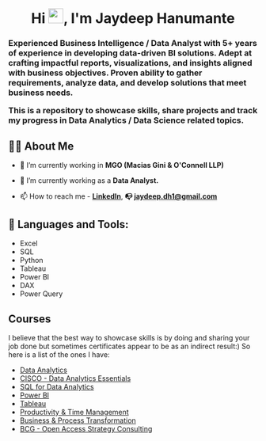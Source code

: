 <h1 align="center">Hi <img src="https://raw.githubusercontent.com/MartinHeinz/MartinHeinz/master/wave.gif" width="30px">, I'm Jaydeep Hanumante</h1>
<h3 align="left">

Experienced Business Intelligence / Data Analyst with 5+ years of experience in developing data-driven BI solutions. Adept at crafting impactful reports, visualizations, and insights aligned with business objectives. Proven ability to gather requirements, analyze data, and develop solutions that meet business needs.

This is a repository to showcase skills, share projects and track my progress in Data Analytics / Data Science related topics.

## 🙋‍♂️ About Me

- 🔭 I’m currently working in **MGO (Macias Gini & O'Connell LLP)**

- 🌱 I’m currently working as a **Data Analyst.**

- 📫 How to reach me -    **[LinkedIn](www.linkedin.com/in/jaydeep-hanumante/)**,  **:mailbox_with_no_mail: jaydeep.dh1@gmail.com**

## 🚀 Languages and Tools:

- Excel
- SQL
- Python
- Tableau
- Power BI
- DAX
- Power Query

## Courses
I believe that the best way to showcase skills is by doing and sharing your job done but sometimes certificates appear to be as an indirect result:) So here is a list of the ones I have:
- [Data Analytics](https://drive.google.com/file/d/1ofkZsiaY4hzTdIKCg4MowUIiiaDpVGum/view)
- [CISCO - Data Analytics Essentials](https://drive.google.com/file/d/18hpi5TiolqCHChqRccvEaOVGZh2QGBTw/view)
- [SQL for Data Analytics](https://drive.google.com/file/d/18Up58u43tYY410KsTghBq1Oa32q0VQmn/view)
- [Power BI](https://drive.google.com/file/d/1TrYtQnBq-F4CxRsFU72EIF_GBBeFaMtT/view)
- [Tableau](https://drive.google.com/file/d/14BZfRRttP6UpKITpq7FB1-1Njo9CKeZT/view)
- [Productivity & Time Management](https://drive.google.com/file/d/1PhhApZnku0KnpYKuMIxEJJnLOUTscG-z/view)
- [Business & Process Transformation](https://drive.google.com/file/d/13yfYhya6DOOhCPbwgMPxBUzZeSG8H3AT/view)
- [BCG - Open Access Strategy Consulting](https://drive.google.com/file/d/18ao4SEiWzeewb0GIR9rqOUmIRVXLBZ4w/view)

